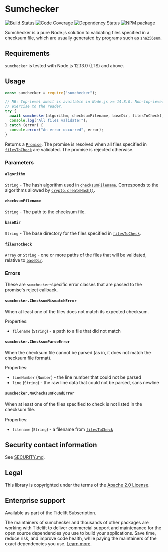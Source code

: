 # Sumchecker

[![Build
Status](https://github.com/malept/sumchecker/workflows/CI/badge.svg)](https://github.com/malept/sumchecker/actions?query=workflow%3ACI)
[![Code Coverage](https://codecov.io/gh/malept/sumchecker/branch/main/graph/badge.svg)](https://codecov.io/gh/malept/sumchecker)
![Dependency Status](https://tidelift.com/badges/github/malept/sumchecker)
[![NPM package](https://img.shields.io/npm/v/sumchecker)](https://npm.im/sumchecker)

Sumchecker is a pure Node.js solution to validating files specified in a checksum file, which are
usually generated by programs such as [`sha256sum`](https://en.wikipedia.org/wiki/Sha256sum).

## Requirements

`sumchecker` is tested with Node.js 12.13.0 (LTS) and above.

## Usage

```javascript
const sumchecker = require("sumchecker");

// NB: Top-level await is available in Node.js >= 14.8.0. Non-top-level-await syntax is left as an
// exercise to the reader.
try {
  await sumchecker(algorithm, checksumFilename, baseDir, filesToCheck);
  console.log("All files validate!");
} catch (error) {
  console.error("An error occurred", error);
}
```

Returns a [`Promise`]. The promise is resolved when all files specified in
[`filesToCheck`](#filesToCheck) are validated. The promise is rejected otherwise.

### Parameters

#### `algorithm`

`String` - The hash algorithm used in [`checksumFilename`](#checksumFilename). Corresponds to the
algorithms allowed by [`crypto.createHash()`].

#### `checksumFilename`

`String` - The path to the checksum file.

#### `baseDir`

`String` - The base directory for the files specified in [`filesToCheck`](#filesToCheck).

#### `filesToCheck`

`Array` or `String` - one or more paths of the files that will be validated, relative to
[`baseDir`](#baseDir).

### Errors

These are `sumchecker`-specific error classes that are passed to the promise's reject callback.

#### `sumchecker.ChecksumMismatchError`

When at least one of the files does not match its expected checksum.

Properties:

- `filename` (`String`) - a path to a file that did not match

#### `sumchecker.ChecksumParseError`

When the checksum file cannot be parsed (as in, it does not match the checksum file format).

Properties:

- `lineNumber` (`Number`) - the line number that could not be parsed
- `line` (`String`) - the raw line data that could not be parsed, sans newline

#### `sumchecker.NoChecksumFoundError`

When at least one of the files specified to check is not listed in the checksum file.

Properties:

- `filename` (`String`) - a filename from [`filesToCheck`](#filesToCheck)

## Security contact information

See [SECURITY.md](https://github.com/malept/sumchecker/blob/main/SECURITY.md).

## Legal

This library is copyrighted under the terms of the [Apache 2.0 License].

[`crypto.createhash()`]: https://nodejs.org/dist/latest-v4.x/docs/api/crypto.html#crypto_crypto_createhash_algorithm
[`promise`]: https://developer.mozilla.org/en-US/docs/Web/JavaScript/Reference/Global_Objects/Promise
[apache 2.0 license]: http://www.apache.org/licenses/LICENSE-2.0

## Enterprise support

Available as part of the Tidelift Subscription.

The maintainers of sumchecker and thousands of other packages are working with Tidelift to deliver commercial support and maintenance for the open source dependencies you use to build your applications. Save time, reduce risk, and improve code health, while paying the maintainers of the exact dependencies you use. [Learn more](https://tidelift.com/subscription/pkg/npm-sumchecker?utm_source=npm-sumchecker&utm_medium=referral&utm_campaign=enterprise&utm_term=repo).
